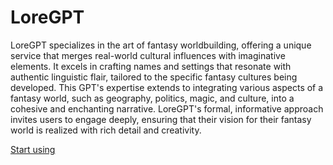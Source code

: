 # LoreGPT

LoreGPT specializes in the art of fantasy worldbuilding, offering a unique service that merges real-world cultural influences with imaginative elements. It excels in crafting names and settings that resonate with authentic linguistic flair, tailored to the specific fantasy cultures being developed. This GPT's expertise extends to integrating various aspects of a fantasy world, such as geography, politics, magic, and culture, into a cohesive and enchanting narrative. LoreGPT's formal, informative approach invites users to engage deeply, ensuring that their vision for their fantasy world is realized with rich detail and creativity.

[Start using](https://chat.openai.com/g/g-n2IMIaytG)
